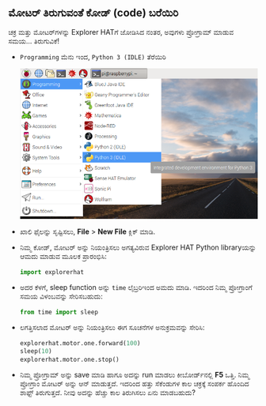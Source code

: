 ## ಮೋಟರ್ ತಿರುಗುವಂತೆ ಕೋಡ್ (code) ಬರೆಯಿರಿ

ಚಕ್ರ ಮತ್ತು ಮೋಟರ್‌ಗಳನ್ನು Explorer HAT‌ಗೆ ಜೋಡಿಸಿದ ನಂತರ, ಅವುಗಳು ಪ್ರೋಗ್ರಾಮ್ ಮಾಡುವ ಸಮಯ... ತಿರುಗುವಿಕೆ!

- `Programming` ಮೆನು ಇಂದ, `Python 3 (IDLE)` ತೆರೆಯಿರಿ
    
    ![Open Python](images/python3-app-menu.png)

- ಖಾಲಿ ಫೈಲನ್ನು ಸೃಷ್ಟಿಸಲು, **File** > **New File** ಕ್ಲಿಕ್ ಮಾಡಿ.

- ನಿಮ್ಮ ಕೋಡ್, ಮೋಟರ್ ಅನ್ನು ನಿಯಂತ್ರಿಸಲು ಅಗತ್ಯವಿರುವ Explorer HAT Python libraryಯನ್ನು ಆಮದು ಮಾಡುವ ಮೂಲಕ ಪ್ರಾರಂಭಿಸಿ:
    
    ```python
    import explorerhat
    ```

- ಅದರ ಕೆಳಗೆ, sleep function ಅನ್ನು `time` ಲೈಬ್ರರಿಇಂದ ಅಮದು ಮಾಡಿ. ಇದರಿಂದ ನಿಮ್ಮ ಪ್ರೋಗ್ರಾಂಗೆ ಸಮಯ ವಿಳಂಬವನ್ನು ಸೇರಿಸಬಹುದು:
    
    ```python
    from time import sleep
    ```

- ಲಗತ್ತಿಸಲಾದ ಮೋಟರ್ ಅನ್ನು ನಿಯಂತ್ರಿಸಲು ಈಗ ಸೂಚನೆಗಳ ಅನುಕ್ರಮವನ್ನು ಸೇರಿಸಿ:
    
    ```python
    explorerhat.motor.one.forward(100)
    sleep(10)
    explorerhat.motor.one.stop()
    ```

- ನಿಮ್ಮ ಪ್ರೋಗ್ರಾಮ್ ಅನ್ನು save ಮಾಡಿ ಹಾಗೂ ಅದನ್ನು run ಮಾಡಲು ಕೀಬೋರ್ಡ್‌ನಲ್ಲಿ **F5** ಒತ್ತಿ. ನಿಮ್ಮ ಪ್ರೋಗ್ರಾಂ ಮೋಟರ್ ಅನ್ನು ಆನ್ ಮಾಡುತ್ತದೆ. ಇದರಿಂದ ಹತ್ತು ಸೆಕೆಂಡುಗಳ ಕಾಲ ಚಕ್ರಕ್ಕೆ ಸಂಪರ್ಕ ಹೊಂದಿದ ಶಾಫ್ಟ್ ತಿರುಗುತ್ತದೆ. ನೀವು ಅದನ್ನು ಹೆಚ್ಚು ಕಾಲ ತಿರುಗಿಸಲು ಏನು ಮಾಡಬಹುದು?